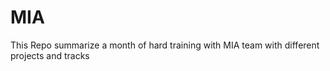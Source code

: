 # MIA
This Repo summarize a month of hard training with MIA team with different projects and tracks
